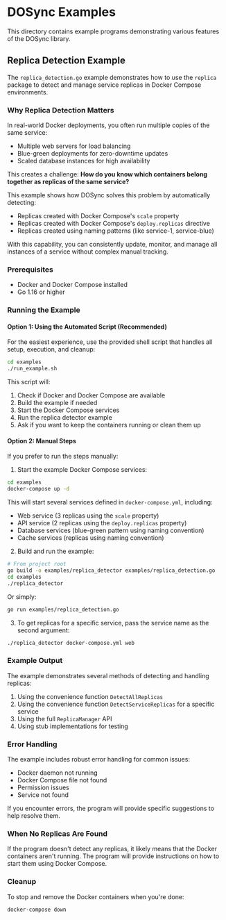 # DOSync Examples

This directory contains example programs demonstrating various features of the DOSync library.

## Replica Detection Example

The `replica_detection.go` example demonstrates how to use the `replica` package to detect and manage service replicas in Docker Compose environments.

### Why Replica Detection Matters

In real-world Docker deployments, you often run multiple copies of the same service:

- Multiple web servers for load balancing
- Blue-green deployments for zero-downtime updates
- Scaled database instances for high availability

This creates a challenge: **How do you know which containers belong together as replicas of the same service?**

This example shows how DOSync solves this problem by automatically detecting:

- Replicas created with Docker Compose's `scale` property
- Replicas created with Docker Compose's `deploy.replicas` directive
- Replicas created using naming patterns (like service-1, service-blue)

With this capability, you can consistently update, monitor, and manage all instances of a service without complex manual tracking.

### Prerequisites

- Docker and Docker Compose installed
- Go 1.16 or higher

### Running the Example

#### Option 1: Using the Automated Script (Recommended)

For the easiest experience, use the provided shell script that handles all setup, execution, and cleanup:

```bash
cd examples
./run_example.sh
```

This script will:

1. Check if Docker and Docker Compose are available
2. Build the example if needed
3. Start the Docker Compose services
4. Run the replica detector example
5. Ask if you want to keep the containers running or clean them up

#### Option 2: Manual Steps

If you prefer to run the steps manually:

1. Start the example Docker Compose services:

```bash
cd examples
docker-compose up -d
```

This will start several services defined in `docker-compose.yml`, including:

- Web service (3 replicas using the `scale` property)
- API service (2 replicas using the `deploy.replicas` property)
- Database services (blue-green pattern using naming convention)
- Cache services (replicas using naming convention)

2. Build and run the example:

```bash
# From project root
go build -o examples/replica_detector examples/replica_detection.go
cd examples
./replica_detector
```

Or simply:

```bash
go run examples/replica_detection.go
```

3. To get replicas for a specific service, pass the service name as the second argument:

```bash
./replica_detector docker-compose.yml web
```

### Example Output

The example demonstrates several methods of detecting and handling replicas:

1. Using the convenience function `DetectAllReplicas`
2. Using the convenience function `DetectServiceReplicas` for a specific service
3. Using the full `ReplicaManager` API
4. Using stub implementations for testing

### Error Handling

The example includes robust error handling for common issues:

- Docker daemon not running
- Docker Compose file not found
- Permission issues
- Service not found

If you encounter errors, the program will provide specific suggestions to help resolve them.

### When No Replicas Are Found

If the program doesn't detect any replicas, it likely means that the Docker containers aren't running. The program will provide instructions on how to start them using Docker Compose.

### Cleanup

To stop and remove the Docker containers when you're done:

```bash
docker-compose down
```

